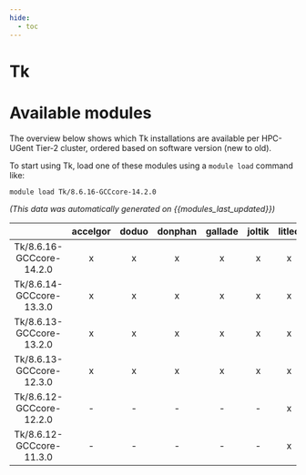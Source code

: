 ```yaml
---
hide:
  - toc
---
```


Tk
==

# Available modules


The overview below shows which Tk installations are available per HPC-UGent Tier-2 cluster, ordered based on software version (new to old).

To start using Tk, load one of these modules using a `module load` command like:

```shell
module load Tk/8.6.16-GCCcore-14.2.0
```

*(This data was automatically generated on {{modules_last_updated}})*

| |accelgor|doduo|donphan|gallade|joltik|litleo|shinx|
| :---: | :---: | :---: | :---: | :---: | :---: | :---: | :---: |
|Tk/8.6.16-GCCcore-14.2.0|x|x|x|x|x|x|x|
|Tk/8.6.14-GCCcore-13.3.0|x|x|x|x|x|x|x|
|Tk/8.6.13-GCCcore-13.2.0|x|x|x|x|x|x|x|
|Tk/8.6.13-GCCcore-12.3.0|x|x|x|x|x|x|x|
|Tk/8.6.12-GCCcore-12.2.0|-|-|-|-|-|x|x|
|Tk/8.6.12-GCCcore-11.3.0|-|-|-|-|-|x|x|
